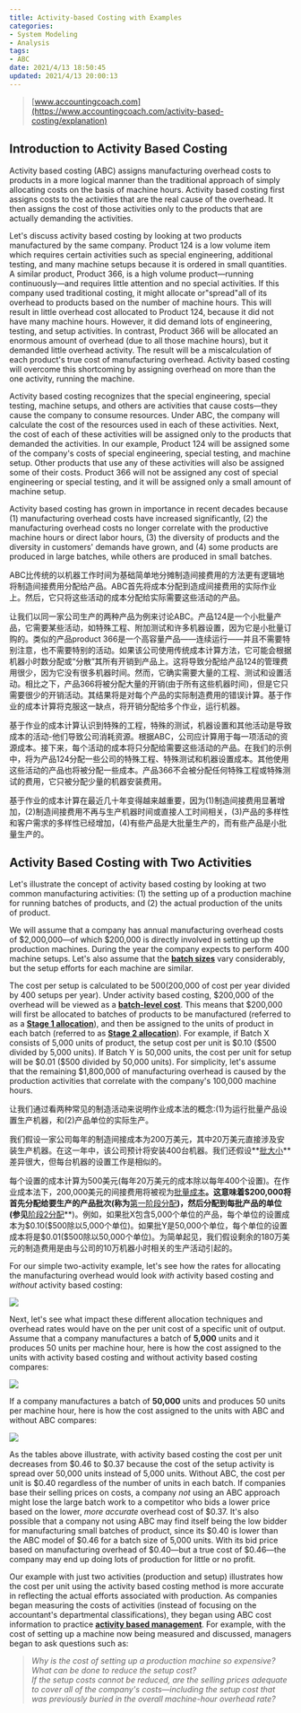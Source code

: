 ```yaml
---
title: Activity-based Costing with Examples
categories:
- System Modeling
- Analysis
tags:
- ABC
date: 2021/4/13 18:50:45
updated: 2021/4/13 20:00:13
---
```




> [www.accountingcoach.com](https://www.accountingcoach.com/activity-based-costing/explanation)

Introduction to Activity Based Costing
--------------------------------------

Activity based costing (ABC) assigns manufacturing overhead costs to products in a more logical manner than the traditional approach of simply allocating costs on the basis of machine hours. Activity based costing first assigns costs to the activities that are the real cause of the overhead. It then assigns the cost of those activities only to the products that are actually demanding the activities.

Let's discuss activity based costing by looking at two products manufactured by the same company. Product 124 is a low volume item which requires certain activities such as special engineering, additional testing, and many machine setups because it is ordered in small quantities. A similar product, Product 366, is a high volume product—running continuously—and requires little attention and no special activities. If this company used traditional costing, it might allocate or"spread"all of its overhead to products based on the number of machine hours. This will result in little overhead cost allocated to Product 124, because it did not have many machine hours. However, it did demand lots of engineering, testing, and setup activities. In contrast, Product 366 will be allocated an enormous amount of overhead (due to all those machine hours), but it demanded little overhead activity. The result will be a miscalculation of each product's true cost of manufacturing overhead. Activity based costing will overcome this shortcoming by assigning overhead on more than the one activity, running the machine.

Activity based costing recognizes that the special engineering, special testing, machine setups, and others are activities that cause costs—they cause the company to consume resources. Under ABC, the company will calculate the cost of the resources used in each of these activities. Next, the cost of each of these activities will be assigned only to the products that demanded the activities. In our example, Product 124 will be assigned some of the company's costs of special engineering, special testing, and machine setup. Other products that use any of these activities will also be assigned some of their costs. Product 366 will not be assigned any cost of special engineering or special testing, and it will be assigned only a small amount of machine setup.

Activity based costing has grown in importance in recent decades because (1) manufacturing overhead costs have increased significantly, (2) the manufacturing overhead costs no longer correlate with the productive machine hours or direct labor hours, (3) the diversity of products and the diversity in customers' demands have grown, and (4) some products are produced in large batches, while others are produced in small batches.

ABC比传统的以机器工作时间为基础简单地分摊制造间接费用的方法更有逻辑地将制造间接费用分配给产品。ABC首先将成本分配到造成间接费用的实际作业上。然后，它只将这些活动的成本分配给实际需要这些活动的产品。

让我们以同一家公司生产的两种产品为例来讨论ABC。产品124是一个小批量产品，它需要某些活动，如特殊工程、附加测试和许多机器设置，因为它是小批量订购的。类似的产品product 366是一个高容量产品——连续运行——并且不需要特别注意，也不需要特别的活动。如果该公司使用传统成本计算方法，它可能会根据机器小时数分配或“分散”其所有开销到产品上。这将导致分配给产品124的管理费用很少，因为它没有很多机器时间。然而，它确实需要大量的工程、测试和设置活动。相比之下，产品366将被分配大量的开销(由于所有这些机器时间)，但是它只需要很少的开销活动。其结果将是对每个产品的实际制造费用的错误计算。基于作业的成本计算将克服这一缺点，将开销分配给多个作业，运行机器。

基于作业的成本计算认识到特殊的工程，特殊的测试，机器设置和其他活动是导致成本的活动-他们导致公司消耗资源。根据ABC，公司应计算用于每一项活动的资源成本。接下来，每个活动的成本将只分配给需要这些活动的产品。在我们的示例中，将为产品124分配一些公司的特殊工程、特殊测试和机器设置成本。其他使用这些活动的产品也将被分配一些成本。产品366不会被分配任何特殊工程或特殊测试的费用，它只被分配少量的机器安装费用。

基于作业的成本计算在最近几十年变得越来越重要，因为(1)制造间接费用显著增加，(2)制造间接费用不再与生产机器时间或直接人工时间相关，(3)产品的多样性和客户需求的多样性已经增加，(4)有些产品是大批量生产的，而有些产品是小批量生产的。

Activity Based Costing with Two Activities
------------------------------------------

Let's illustrate the concept of activity based costing by looking at two common manufacturing activities: (1) the setting up of a production machine for running batches of products, and (2) the actual production of the units of product.

We will assume that a company has annual manufacturing overhead costs of $2,000,000—of which $200,000 is directly involved in setting up the production machines. During the year the company expects to perform 400 machine setups. Let's also assume that the **[batch sizes](https://www.accountingcoach.com/terms/B/batch-size)** vary considerably, but the setup efforts for each machine are similar.

The cost per setup is calculated to be $500 ($200,000 of cost per year divided by 400 setups per year). Under activity based costing, \$200,000 of the overhead will be viewed as a **[batch-level cost](https://www.accountingcoach.com/terms/B/batch-level-cost)**. This means that \$200,000 will first be allocated to batches of products to be manufactured (referred to as a **[Stage 1 allocation](https://www.accountingcoach.com/terms/S/stage-one-allocation)**), and then be assigned to the units of product in each batch (referred to as **[Stage 2 allocation](https://www.accountingcoach.com/terms/S/stage-two-allocation)**). For example, if Batch X consists of 5,000 units of product, the setup cost per unit is \$0.10 (\$500 divided by 5,000 units). If Batch Y is 50,000 units, the cost per unit for setup will be \$0.01 (\$500 divided by 50,000 units). For simplicity, let's assume that the remaining \$1,800,000 of manufacturing overhead is caused by the production activities that correlate with the company's 100,000 machine hours.

让我们通过看两种常见的制造活动来说明作业成本法的概念:(1)为运行批量产品设置生产机器，和(2)产品单位的实际生产。

我们假设一家公司每年的制造间接成本为200万美元，其中20万美元直接涉及安装生产机器。在这一年中，该公司预计将安装400台机器。我们还假设**[批大小](https://www.accountingcoach.com/terms/B/batch-size)**差异很大，但每台机器的设置工作是相似的。

每个设置的成本计算为500美元(每年20万美元的成本除以每年400个设置)。在作业成本法下，200,000美元的间接费用将被视为[批量成本](https://www.accountingcoach.com/terms/B/batch-level-cost)**。这意味着\$200,000将首先分配给要生产的产品批次(称为**[第一阶段分配](https://www.accountingcoach.com/terms/S/stage-one-allocation)**)，然后分配到每批产品的单位(参见**[阶段2分配](https://www.accountingcoach.com/terms/S/stage-two-allocation)**)。例如，如果批X包含5,000个单位的产品，每个单位的设置成本为\$0.10(\$500除以5,000个单位)。如果批Y是50,000个单位，每个单位的设置成本将是\$0.01(\$500除以50,000个单位)。为简单起见，我们假设剩余的180万美元的制造费用是由与公司的10万机器小时相关的生产活动引起的。

For our simple two-activity example, let's see how the rates for allocating the manufacturing overhead would look _with_ activity based costing and _without_ activity based costing:

[![](https://www.accountingcoach.com/wp-content/uploads/2013/10/35X-table-01.png)](https://www.accountingcoach.com/wp-content/uploads/2013/10/35X-table-01@2x.png)

Next, let's see what impact these different allocation techniques and overhead rates would have on the per unit cost of a specific unit of output. Assume that a company manufactures a batch of **5,000** units and it produces 50 units per machine hour, here is how the cost assigned to the units with activity based costing and without activity based costing compares:

[![](https://www.accountingcoach.com/wp-content/uploads/2013/10/35X-table-02.png)](https://www.accountingcoach.com/wp-content/uploads/2013/10/35X-table-02@2x.png)

If a company manufactures a batch of **50,000** units and produces 50 units per machine hour, here is how the cost assigned to the units with ABC and without ABC compares:

[![](https://www.accountingcoach.com/wp-content/uploads/2013/10/35X-table-03.png)](https://www.accountingcoach.com/wp-content/uploads/2013/10/35X-table-03@2x.png)

As the tables above illustrate, with activity based costing the cost per unit decreases from $0.46 to $0.37 because the cost of the setup activity is spread over 50,000 units instead of 5,000 units. Without ABC, the cost per unit is \$0.40 regardless of the number of units in each batch. If companies base their selling prices on costs, a company _not_ using an ABC approach might lose the large batch work to a competitor who bids a lower price based on the lower, _more accurate_ overhead cost of ​\$0.37. It's also possible that a company not using ABC may find itself being the low bidder for manufacturing small batches of product, since its \$0.40 is lower than the ABC model of \$0.46 for a batch size of 5,000 units. With its bid price based on manufacturing overhead of \$0.40—but a true cost of \$0.46—the company may end up doing lots of production for little or no profit.

Our example with just two activities (production and setup) illustrates how the cost per unit using the activity based costing method is more accurate in reflecting the actual efforts associated with production. As companies began measuring the costs of activities (instead of focusing on the accountant's departmental classifications), they began using ABC cost information to practice **[activity based management](https://www.accountingcoach.com/terms/A/activity-based-management)**. For example, with the cost of setting up a machine now being measured and discussed, managers began to ask questions such as:

> _Why is the cost of setting up a production machine so expensive?  
> What can be done to reduce the setup cost?  
> If the setup costs cannot be reduced, are the selling prices adequate to cover all of the company's costs—including the setup cost that was previously buried in the overall machine-hour overhead rate?_